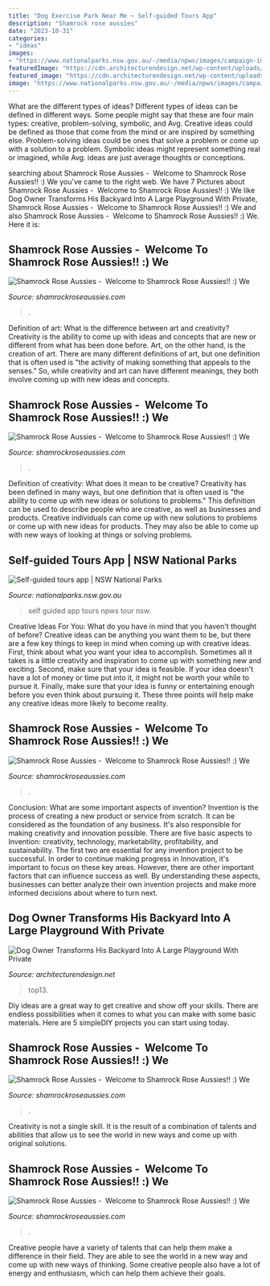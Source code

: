 ```yaml
---
title: "Dog Exercise Park Near Me ~ Self-guided Tours App"
description: "Shamrock rose aussies"
date: "2023-10-31"
categories:
- "ideas"
images:
- "https://www.nationalparks.nsw.gov.au/-/media/npws/images/campaign-images/self-guided-tours-app/self-guided-tours-app-bradleys-head.jpg"
featuredImage: "https://cdn.architecturendesign.net/wp-content/uploads/2017/08/AD-Dog-Playground-Backyard-Aaron-Franks-CoverImage.jpg"
featured_image: "https://cdn.architecturendesign.net/wp-content/uploads/2017/08/AD-Dog-Playground-Backyard-Aaron-Franks-CoverImage.jpg"
image: "https://www.nationalparks.nsw.gov.au/-/media/npws/images/campaign-images/self-guided-tours-app/self-guided-tours-app-bradleys-head.jpg"
---
```



What are the different types of ideas?
Different types of ideas can be defined in different ways. Some people might say that these are four main types: creative, problem-solving, symbolic, and Avg.
Creative ideas could be defined as those that come from the mind or are inspired by something else. Problem-solving ideas could be ones that solve a problem or come up with a solution to a problem. Symbolic ideas might represent something real or imagined, while Avg. ideas are just average thoughts or conceptions.

	

		
searching about Shamrock Rose Aussies - ﻿﻿﻿ Welcome to Shamrock Rose Aussies!! :) We you've came to the right web. We have 7 Pictures about Shamrock Rose Aussies - ﻿﻿﻿ Welcome to Shamrock Rose Aussies!! :) We like Dog Owner Transforms His Backyard Into A Large Playground With Private, Shamrock Rose Aussies - ﻿﻿﻿ Welcome to Shamrock Rose Aussies!! :) We and also Shamrock Rose Aussies - ﻿﻿﻿ Welcome to Shamrock Rose Aussies!! :) We. Here it is:
		
    
## Shamrock Rose Aussies - ﻿﻿﻿ Welcome To Shamrock Rose Aussies!! :) We

<img loading=lazy src="http://shamrockroseaussies.com/yahoo_site_admin/assets/images/DSC_0069.153160253_std.JPG" onerror="this.onerror=null;this.src='https://tse1.mm.bing.net/th?id=OIP.3BnJvvBxUbjUhXH1OHGlugHaFR&amp;pid=15.1';" alt="Shamrock Rose Aussies - ﻿﻿﻿ Welcome to Shamrock Rose Aussies!! :) We">

_Source: shamrockroseaussies.com_

>. 

	

Definition of art: What is the difference between art and creativity?
Creativity is the ability to come up with ideas and concepts that are new or different from what has been done before. Art, on the other hand, is the creation of art. There are many different definitions of art, but one definition that is often used is "the activity of making something that appeals to the senses." So, while creativity and art can have different meanings, they both involve coming up with new ideas and concepts.

    
## Shamrock Rose Aussies - ﻿﻿﻿ Welcome To Shamrock Rose Aussies!! :) We

<img loading=lazy src="http://shamrockroseaussies.com/yahoo_site_admin/assets/images/DSC_0955.13110419_std.jpg" onerror="this.onerror=null;this.src='https://tse2.mm.bing.net/th?id=OIP.wu11QPbXsMcdc9MXRez5wAHaE-&amp;pid=15.1';" alt="Shamrock Rose Aussies - ﻿﻿﻿ Welcome to Shamrock Rose Aussies!! :) We">

_Source: shamrockroseaussies.com_

>. 

	

Definition of creativity: What does it mean to be creative?
Creativity has been defined in many ways, but one definition that is often used is "the ability to come up with new ideas or solutions to problems." This definition can be used to describe people who are creative, as well as businesses and products. Creative individuals can come up with new solutions to problems or come up with new ideas for products. They may also be able to come up with new ways of looking at things or solving problems.

    
## Self-guided Tours App | NSW National Parks

<img loading=lazy src="https://www.nationalparks.nsw.gov.au/-/media/npws/images/campaign-images/self-guided-tours-app/self-guided-tours-app-bradleys-head.jpg" onerror="this.onerror=null;this.src='https://tse3.mm.bing.net/th?id=OIP.236qeBcrsNSvIzaFZ8o0UwHaEW&amp;pid=15.1';" alt="Self-guided tours app | NSW National Parks">

_Source: nationalparks.nsw.gov.au_

>self guided app tours npws tour nsw. 

	

Creative Ideas For You: What do you have in mind that you haven't thought of before?
Creative ideas can be anything you want them to be, but there are a few key things to keep in mind when coming up with creative ideas. First, think about what you want your idea to accomplish. Sometimes all it takes is a little creativity and inspiration to come up with something new and exciting. Second, make sure that your idea is feasible. If your idea doesn't have a lot of money or time put into it, it might not be worth your while to pursue it. Finally, make sure that your idea is funny or entertaining enough before you even think about pursuing it. These three points will help make any creative ideas more likely to become reality.

    
## Shamrock Rose Aussies - ﻿﻿﻿ Welcome To Shamrock Rose Aussies!! :) We

<img loading=lazy src="http://shamrockroseaussies.com/yahoo_site_admin/assets/images/DSC_0453.79201557_std.JPG" onerror="this.onerror=null;this.src='https://tse1.mm.bing.net/th?id=OIP.CoDm7QOOJlZ5LEajgjAfRAHaE-&amp;pid=15.1';" alt="Shamrock Rose Aussies - ﻿﻿﻿ Welcome to Shamrock Rose Aussies!! :) We">

_Source: shamrockroseaussies.com_

>. 

	

Conclusion: What are some important aspects of invention?
Invention is the process of creating a new product or service from scratch. It can be considered as the foundation of any business. It's also responsible for making creativity and innovation possible. There are five basic aspects to Invention: creativity, technology, marketability, profitability, and sustainability. The first two are essential for any invention project to be successful. In order to continue making progress in Innovation, it's important to focus on these key areas. However, there are other important factors that can influence success as well. By understanding these aspects, businesses can better analyze their own invention projects and make more informed decisions about where to turn next.

    
## Dog Owner Transforms His Backyard Into A Large Playground With Private

<img loading=lazy src="https://cdn.architecturendesign.net/wp-content/uploads/2017/08/AD-Dog-Playground-Backyard-Aaron-Franks-CoverImage.jpg" onerror="this.onerror=null;this.src='https://tse2.mm.bing.net/th?id=OIP.bDS0AoTp9OniM3eTd5E9gwHaDt&amp;pid=15.1';" alt="Dog Owner Transforms His Backyard Into A Large Playground With Private">

_Source: architecturendesign.net_

>top13. 

	

Diy ideas are a great way to get creative and show off your skills. There are endless possibilities when it comes to what you can make with some basic materials. Here are 5 simpleDIY projects you can start using today.

    
## Shamrock Rose Aussies - ﻿﻿﻿ Welcome To Shamrock Rose Aussies!! :) We

<img loading=lazy src="http://shamrockroseaussies.com/yahoo_site_admin/assets/images/DSC_0782.124232546_std.JPG" onerror="this.onerror=null;this.src='https://tse4.mm.bing.net/th?id=OIP.A849W9qZ-uNXkjQ6RNtH0QHaE-&amp;pid=15.1';" alt="Shamrock Rose Aussies - ﻿﻿﻿ Welcome to Shamrock Rose Aussies!! :) We">

_Source: shamrockroseaussies.com_

>. 

	

Creativity is not a single skill. It is the result of a combination of talents and abilities that allow us to see the world in new ways and come up with original solutions.

    
## Shamrock Rose Aussies - ﻿﻿﻿ Welcome To Shamrock Rose Aussies!! :) We

<img loading=lazy src="http://shamrockroseaussies.com/yahoo_site_admin/assets/images/DSC_0109.153160650_std.JPG" onerror="this.onerror=null;this.src='https://tse3.mm.bing.net/th?id=OIP.sLhu_ws_w9oHk9v7mM-hWQHaEz&amp;pid=15.1';" alt="Shamrock Rose Aussies - ﻿﻿﻿ Welcome to Shamrock Rose Aussies!! :) We">

_Source: shamrockroseaussies.com_

>. 

	

Creative people have a variety of talents that can help them make a difference in their field. They are able to see the world in a new way and come up with new ways of thinking. Some creative people also have a lot of energy and enthusiasm, which can help them achieve their goals.

